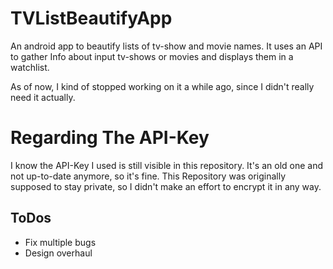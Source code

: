 # TVListBeautifyApp

An android app to beautify lists of tv-show and movie names. It uses an API to gather Info about input tv-shows or movies and displays them in a watchlist.

As of now, I kind of stopped working on it a while ago, since I didn't really need it actually.

# Regarding The API-Key

I know the API-Key I used is still visible in this repository. It's an old one and not up-to-date anymore, so it's fine. This Repository was originally supposed to stay private, so I didn't make an effort to encrypt it in any way.

## ToDos

- Fix multiple bugs
- Design overhaul
